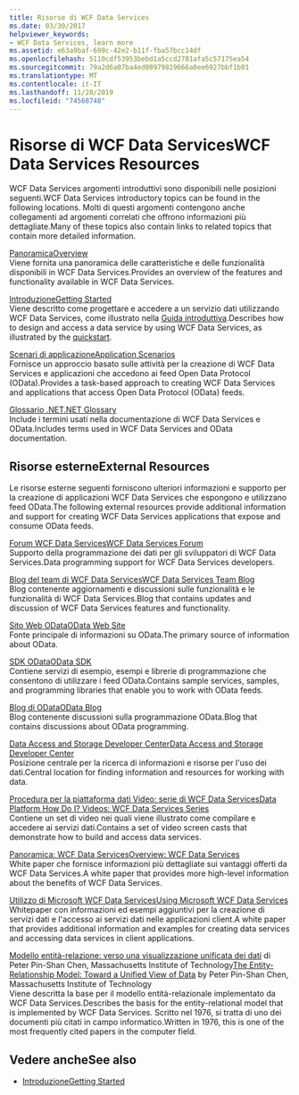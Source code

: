 ```yaml
---
title: Risorse di WCF Data Services
ms.date: 03/30/2017
helpviewer_keywords:
- WCF Data Services, learn more
ms.assetid: e63a9baf-699c-42e2-b11f-fba57bcc14df
ms.openlocfilehash: 5110cdf53953bebd1a5ccd2781afa5c57175ea54
ms.sourcegitcommit: 79a2d6a07ba4ed08979819666a0ee6927bbf1b01
ms.translationtype: MT
ms.contentlocale: it-IT
ms.lasthandoff: 11/28/2019
ms.locfileid: "74568748"
---
```

# <a name="wcf-data-services-resources"></a><span data-ttu-id="bf062-102">Risorse di WCF Data Services</span><span class="sxs-lookup"><span data-stu-id="bf062-102">WCF Data Services Resources</span></span>
<span data-ttu-id="bf062-103">WCF Data Services argomenti introduttivi sono disponibili nelle posizioni seguenti.</span><span class="sxs-lookup"><span data-stu-id="bf062-103">WCF Data Services introductory topics can be found in the following locations.</span></span> <span data-ttu-id="bf062-104">Molti di questi argomenti contengono anche collegamenti ad argomenti correlati che offrono informazioni più dettagliate.</span><span class="sxs-lookup"><span data-stu-id="bf062-104">Many of these topics also contain links to related topics that contain more detailed information.</span></span>  
  
 [<span data-ttu-id="bf062-105">Panoramica</span><span class="sxs-lookup"><span data-stu-id="bf062-105">Overview</span></span>](wcf-data-services-overview.md)  
 <span data-ttu-id="bf062-106">Viene fornita una panoramica delle caratteristiche e delle funzionalità disponibili in WCF Data Services.</span><span class="sxs-lookup"><span data-stu-id="bf062-106">Provides an overview of the features and functionality available in WCF Data Services.</span></span>  
  
 [<span data-ttu-id="bf062-107">Introduzione</span><span class="sxs-lookup"><span data-stu-id="bf062-107">Getting Started</span></span>](../adonet/ef/getting-started.md)  
 <span data-ttu-id="bf062-108">Viene descritto come progettare e accedere a un servizio dati utilizzando WCF Data Services, come illustrato nella [Guida introduttiva](quickstart-wcf-data-services.md).</span><span class="sxs-lookup"><span data-stu-id="bf062-108">Describes how to design and access a data service by using WCF Data Services, as illustrated by the [quickstart](quickstart-wcf-data-services.md).</span></span>  
  
 [<span data-ttu-id="bf062-109">Scenari di applicazione</span><span class="sxs-lookup"><span data-stu-id="bf062-109">Application Scenarios</span></span>](application-scenarios-wcf-data-services.md)  
 <span data-ttu-id="bf062-110">Fornisce un approccio basato sulle attività per la creazione di WCF Data Services e applicazioni che accedono ai feed Open Data Protocol (OData).</span><span class="sxs-lookup"><span data-stu-id="bf062-110">Provides a task-based approach to creating WCF Data Services and applications that access Open Data Protocol (OData) feeds.</span></span>  
  
 [<span data-ttu-id="bf062-111">Glossario .NET</span><span class="sxs-lookup"><span data-stu-id="bf062-111">.NET Glossary</span></span>](../../../standard/glossary.md)  
 <span data-ttu-id="bf062-112">Include i termini usati nella documentazione di WCF Data Services e OData.</span><span class="sxs-lookup"><span data-stu-id="bf062-112">Includes terms used in WCF Data Services and OData documentation.</span></span>  
  
## <a name="external-resources"></a><span data-ttu-id="bf062-113">Risorse esterne</span><span class="sxs-lookup"><span data-stu-id="bf062-113">External Resources</span></span>  
 <span data-ttu-id="bf062-114">Le risorse esterne seguenti forniscono ulteriori informazioni e supporto per la creazione di applicazioni WCF Data Services che espongono e utilizzano feed OData.</span><span class="sxs-lookup"><span data-stu-id="bf062-114">The following external resources provide additional information and support for creating WCF Data Services applications that expose and consume OData feeds.</span></span>  
  
 [<span data-ttu-id="bf062-115">Forum WCF Data Services</span><span class="sxs-lookup"><span data-stu-id="bf062-115">WCF Data Services Forum</span></span>](https://go.microsoft.com/fwlink/?LinkId=150512)  
 <span data-ttu-id="bf062-116">Supporto della programmazione dei dati per gli sviluppatori di WCF Data Services.</span><span class="sxs-lookup"><span data-stu-id="bf062-116">Data programming support for WCF Data Services developers.</span></span>  
  
 [<span data-ttu-id="bf062-117">Blog del team di WCF Data Services</span><span class="sxs-lookup"><span data-stu-id="bf062-117">WCF Data Services Team Blog</span></span>](https://go.microsoft.com/fwlink/?LinkId=150511)  
 <span data-ttu-id="bf062-118">Blog contenente aggiornamenti e discussioni sulle funzionalità e le funzionalità di WCF Data Services.</span><span class="sxs-lookup"><span data-stu-id="bf062-118">Blog that contains updates and discussion of WCF Data Services features and functionality.</span></span>  
  
 [<span data-ttu-id="bf062-119">Sito Web OData</span><span class="sxs-lookup"><span data-stu-id="bf062-119">OData Web Site</span></span>](https://go.microsoft.com/fwlink/?LinkID=184554)  
 <span data-ttu-id="bf062-120">Fonte principale di informazioni su OData.</span><span class="sxs-lookup"><span data-stu-id="bf062-120">The primary source of information about OData.</span></span>  
  
 [<span data-ttu-id="bf062-121">SDK OData</span><span class="sxs-lookup"><span data-stu-id="bf062-121">OData SDK</span></span>](https://go.microsoft.com/fwlink/?LinkID=185248)  
 <span data-ttu-id="bf062-122">Contiene servizi di esempio, esempi e librerie di programmazione che consentono di utilizzare i feed OData.</span><span class="sxs-lookup"><span data-stu-id="bf062-122">Contains sample services, samples, and programming libraries that enable you to work with OData feeds.</span></span>  
  
 [<span data-ttu-id="bf062-123">Blog di OData</span><span class="sxs-lookup"><span data-stu-id="bf062-123">OData Blog</span></span>](https://go.microsoft.com/fwlink/?LinkId=185868)  
 <span data-ttu-id="bf062-124">Blog contenente discussioni sulla programmazione OData.</span><span class="sxs-lookup"><span data-stu-id="bf062-124">Blog that contains discussions about OData programming.</span></span>  
  
 [<span data-ttu-id="bf062-125">Data Access and Storage Developer Center</span><span class="sxs-lookup"><span data-stu-id="bf062-125">Data Access and Storage Developer Center</span></span>](https://go.microsoft.com/fwlink/?LinkId=91903)  
 <span data-ttu-id="bf062-126">Posizione centrale per la ricerca di informazioni e risorse per l'uso dei dati.</span><span class="sxs-lookup"><span data-stu-id="bf062-126">Central location for finding information and resources for working with data.</span></span>  
  
 [<span data-ttu-id="bf062-127">Procedura per la piattaforma dati Video: serie di WCF Data Services</span><span class="sxs-lookup"><span data-stu-id="bf062-127">Data Platform How Do I? Videos: WCF Data Services Series</span></span>](https://go.microsoft.com/fwlink/?LinkId=124600)  
 <span data-ttu-id="bf062-128">Contiene un set di video nei quali viene illustrato come compilare e accedere ai servizi dati.</span><span class="sxs-lookup"><span data-stu-id="bf062-128">Contains a set of video screen casts that demonstrate how to build and access data services.</span></span>  
  
 [<span data-ttu-id="bf062-129">Panoramica: WCF Data Services</span><span class="sxs-lookup"><span data-stu-id="bf062-129">Overview: WCF Data Services</span></span>](https://go.microsoft.com/fwlink/?LinkID=131074)  
 <span data-ttu-id="bf062-130">White paper che fornisce informazioni più dettagliate sui vantaggi offerti da WCF Data Services.</span><span class="sxs-lookup"><span data-stu-id="bf062-130">A white paper that provides more high-level information about the benefits of WCF Data Services.</span></span>  
  
 [<span data-ttu-id="bf062-131">Utilizzo di Microsoft WCF Data Services</span><span class="sxs-lookup"><span data-stu-id="bf062-131">Using Microsoft WCF Data Services</span></span>](https://go.microsoft.com/fwlink/?LinkID=131075)  
 <span data-ttu-id="bf062-132">Whitepaper con informazioni ed esempi aggiuntivi per la creazione di servizi dati e l'accesso ai servizi dati nelle applicazioni client.</span><span class="sxs-lookup"><span data-stu-id="bf062-132">A white paper that provides additional information and examples for creating data services and accessing data services in client applications.</span></span>  
  
 <span data-ttu-id="bf062-133">[Modello entità-relazione: verso una visualizzazione unificata dei dati](https://go.microsoft.com/fwlink/?LinkId=91909) di Peter Pin-Shan Chen, Massachusetts Institute of Technology</span><span class="sxs-lookup"><span data-stu-id="bf062-133">[The Entity-Relationship Model: Toward a Unified View of Data](https://go.microsoft.com/fwlink/?LinkId=91909) by Peter Pin-Shan Chen, Massachusetts Institute of Technology</span></span>  
 <span data-ttu-id="bf062-134">Viene descritta la base per il modello entità-relazionale implementato da WCF Data Services.</span><span class="sxs-lookup"><span data-stu-id="bf062-134">Describes the basis for the entity-relational model that is implemented by WCF Data Services.</span></span> <span data-ttu-id="bf062-135">Scritto nel 1976, si tratta di uno dei documenti più citati in campo informatico.</span><span class="sxs-lookup"><span data-stu-id="bf062-135">Written in 1976, this is one of the most frequently cited papers in the computer field.</span></span>  
  
## <a name="see-also"></a><span data-ttu-id="bf062-136">Vedere anche</span><span class="sxs-lookup"><span data-stu-id="bf062-136">See also</span></span>

- [<span data-ttu-id="bf062-137">Introduzione</span><span class="sxs-lookup"><span data-stu-id="bf062-137">Getting Started</span></span>](getting-started-with-wcf-data-services.md)
